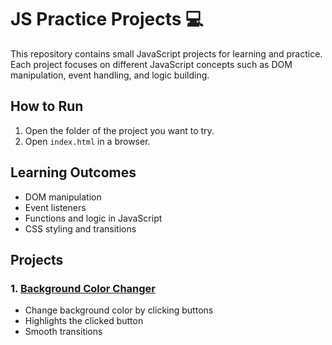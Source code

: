 # JS Practice Projects 💻

This repository contains small JavaScript projects for learning and practice.  
Each project focuses on different JavaScript concepts such as DOM manipulation, event handling, and logic building.

## How to Run
1. Open the folder of the project you want to try.
2. Open `index.html` in a browser.

## Learning Outcomes
- DOM manipulation
- Event listeners
- Functions and logic in JavaScript
- CSS styling and transitions

## Projects

### 1. [Background Color Changer](background-color-changer)
- Change background color by clicking buttons
- Highlights the clicked button
- Smooth transitions


